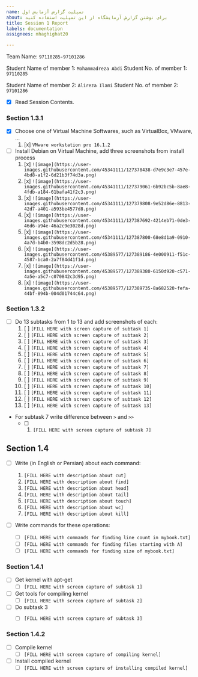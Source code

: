 ```yaml
---
name: تمپلیت گزارش آزمایش اول
about: برای نوشتن گزارش آزمایشگاه از این تمپلیت استفاده کنید
title: Session 1 Report
labels: documentation
assignees: mhaghighat20

---
```


Team Name: `97110285-97101286`

Student Name of member 1: `Mohammadreza Abdi`
Student No. of member 1: `97110285`

Student Name of member 2: `Alireza Ilami`
Student No. of member 2: `97101286`

- [x] Read Session Contents.

### Section 1.3.1
- [x] Choose one of Virtual Machine Softwares, such as VirtualBox, VMware, ...
    1. [x] `VMware workstation pro 16.1.2`
- [ ] Install Debian on Virtual Machine, add three screenshots from install process
    1. [x] `![image](https://user-images.githubusercontent.com/45341111/127378438-d7e9c3e7-457e-4bd8-a1f2-6d21b3f74d3a.png)`
    1. [x] `![image](https://user-images.githubusercontent.com/45341111/127379061-6b92bc5b-8ae8-4fdb-a184-61bafa41f2c3.png)`
    1. [x] `![image](https://user-images.githubusercontent.com/45341111/127379808-9e52d86e-8813-42d7-a401-a593be4577d8.png)`
    1. [x] `![image](https://user-images.githubusercontent.com/45341111/127387692-4214eb71-0de3-46d6-a94e-46a2c9e3028d.png)`
    1. [x] `![image](https://user-images.githubusercontent.com/45341111/127387800-68e8d1a9-0910-4a7d-b4b0-3598dc2d5b28.png)`
    1. [x] `![image](https://user-images.githubusercontent.com/45389577/127389186-4e000911-f51c-4587-bca0-2a7f84d41f1d.png)`
    1. [x] `![image](https://user-images.githubusercontent.com/45389577/127389380-6150d920-c571-4a5e-a5c7-c070842c3d95.png)`
    1. [x] `![image](https://user-images.githubusercontent.com/45389577/127389735-8a682520-fefa-44bf-894b-004d01744c64.png)`

### Section 1.3.2

- [ ] Do 13 subtasks from 1 to 13 and add screenshots of each:
    1. [ ] `[FILL HERE with screen capture of subtask 1]`
    1. [ ] `[FILL HERE with screen capture of subtask 2]`
    1. [ ] `[FILL HERE with screen capture of subtask 3]`
    1. [ ] `[FILL HERE with screen capture of subtask 4]`
    1. [ ] `[FILL HERE with screen capture of subtask 5]`
    1. [ ] `[FILL HERE with screen capture of subtask 6]`
    1. [ ] `[FILL HERE with screen capture of subtask 7]`
    1. [ ] `[FILL HERE with screen capture of subtask 8]`
    1. [ ] `[FILL HERE with screen capture of subtask 9]`
    1. [ ] `[FILL HERE with screen capture of subtask 10]`
    1. [ ] `[FILL HERE with screen capture of subtask 11]`
    1. [ ] `[FILL HERE with screen capture of subtask 12]`
    1. [ ] `[FILL HERE with screen capture of subtask 13]`

- For subtask 7 write difference between `>` and `>>`
    - [ ] 1. `[FILL HERE with screen capture of subtask 7]`

## Section 1.4 

- [ ] Write (in English or Persian) about each command:
    1. `[FILL HERE with description about cut]`
    1. `[FILL HERE with description about find]`
    1. `[FILL HERE with description about head]`
    1. `[FILL HERE with description about tail]`
    1. `[FILL HERE with description about touch]`
    1. `[FILL HERE with description about wc]`
    1. `[FILL HERE with description about kill]`

- [ ] Write commands for these operations:
    - [ ] `[FILL HERE with commands for finding line count in mybook.txt]`
    - [ ] `[FILL HERE with commands for finding files starting with A]`
    - [ ] `[FILL HERE with commands for finding size of mybook.txt]`

### Section 1.4.1

- [ ] Get kernel with apt-get
    - [ ] `[FILL HERE with screen capture of subtask 1]`
- [ ] Get tools for compiling kernel
    - [ ] `[FILL HERE with screen capture of subtask 2]`
- [ ] Do subtask 3
    - [ ] `[FILL HERE with screen capture of subtask 3]`
   

### Section 1.4.2

- [ ] Compile kernel
    - [ ] `[FILL HERE with screen capture of compiling kernel]`

- [ ] Install compiled kernel
    - [ ] `[FILL HERE with screen capture of installing compiled kernel]`
